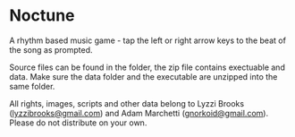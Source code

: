 Noctune
=======

A rhythm based music game - tap the left or right arrow keys to the beat of the song as prompted.

Source files can be found in the folder, the zip file contains exectuable and data.
Make sure the data folder and the executable are unzipped into the same folder.

All rights, images, scripts and other data belong to Lyzzi Brooks (lyzzibrooks@gmail.com) and Adam Marchetti (gnorkoid@gmail.com). 
Please do not distribute on your own.
